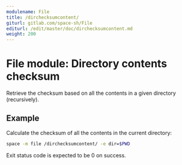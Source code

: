 ```yaml
---
modulename: File
title: /dirchecksumcontent/
giturl: gitlab.com/space-sh/File
editurl: /edit/master/doc/dirchecksumcontent.md
weight: 200
---
```

# File module: Directory contents checksum

Retrieve the checksum based on all the contents in a given directory (recursively).  


## Example

Calculate the checksum of all the contents in the current directory:
```sh
space -m file /dirchecksumcontent/ -e dir=$PWD
```

Exit status code is expected to be 0 on success.
